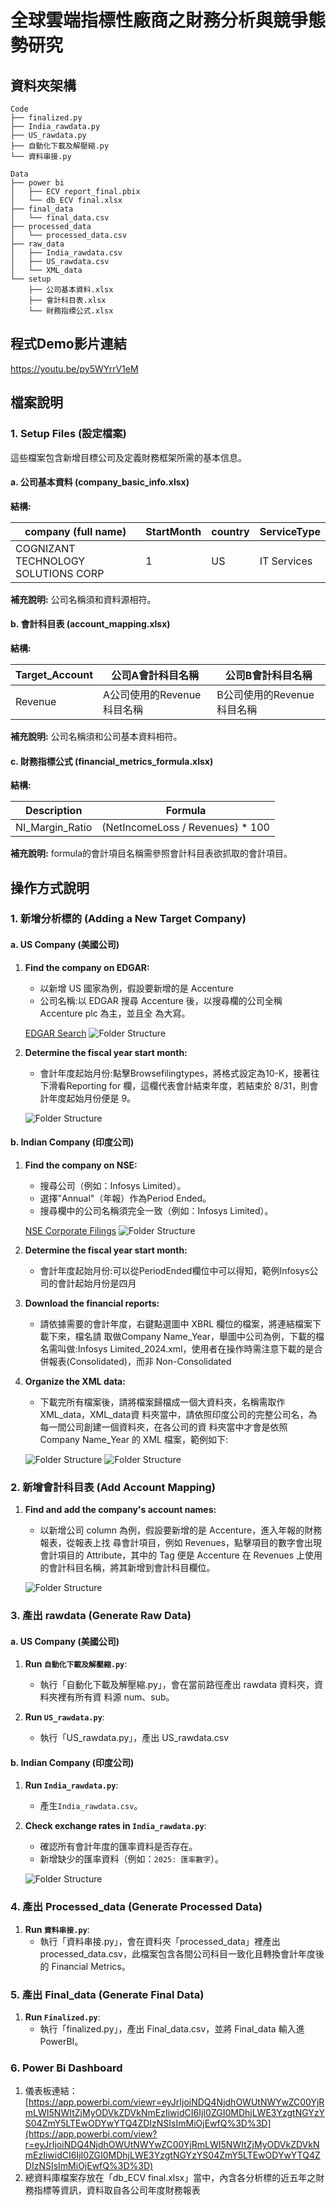 # 全球雲端指標性廠商之財務分析與競爭態勢研究

## 資料夾架構

```
Code
├── finalized.py
├── India_rawdata.py
├── US_rawdata.py
├── 自動化下載及解壓縮.py
└── 資料串接.py

Data
├── power bi
│   ├── ECV report_final.pbix
│   └── db_ECV final.xlsx
├── final_data
│   └── final_data.csv
├── processed_data
│   └── processed_data.csv
├── raw_data
│   ├── India_rawdata.csv
│   ├── US_rawdata.csv
│   └── XML_data
└── setup
    ├── 公司基本資料.xlsx
    ├── 會計科目表.xlsx
    └── 財務指標公式.xlsx
```
## 程式Demo影片連結
https://youtu.be/py5WYrrV1eM

## 檔案說明

### 1. Setup Files (設定檔案)

這些檔案包含新增目標公司及定義財務框架所需的基本信息。

#### a. 公司基本資料 (company_basic_info.xlsx)

**結構:**

| company (full name)                           | StartMonth | country | ServiceType  |
|-----------------------------------------------|------------|---------|--------------|
| COGNIZANT TECHNOLOGY SOLUTIONS CORP           | 1          | US      | IT Services  |

**補充說明:** 公司名稱須和資料源相符。

#### b. 會計科目表 (account_mapping.xlsx)

**結構:**

| Target_Account | 公司A會計科目名稱             | 公司B會計科目名稱             |
|----------------|-------------------------------|-------------------------------|
| Revenue        | A公司使用的Revenue科目名稱    | B公司使用的Revenue科目名稱    |

**補充說明:** 公司名稱須和公司基本資料相符。

#### c. 財務指標公式 (financial_metrics_formula.xlsx)

**結構:**

| Description             | Formula                                 |
|-------------------------|-----------------------------------------|
| NI_Margin_Ratio         | (NetIncomeLoss / Revenues) * 100        |

**補充說明:** formula的會計項目名稱需參照會計科目表欲抓取的會計項目。

## 操作方式說明

### 1. 新增分析標的 (Adding a New Target Company)

#### a. US Company (美國公司)

1. **Find the company on EDGAR:**
   - 以新增 US 國家為例，假設要新增的是 Accenture
   - 公司名稱:以 EDGAR 搜尋 Accenture 後，以搜尋欄的公司全稱 Accenture plc 為主，並且全 為大寫。

   [EDGAR Search](https://www.sec.gov/edgar/search/)
   ![Folder Structure](README/1.png) 

2. **Determine the fiscal year start month:**
   - 會計年度起始月份:點擊Browsefilingtypes，將格式設定為10-K，接著往下滑看Reporting for 欄，這欄代表會計結束年度，若結束於 8/31，則會計年度起始月份便是 9。
  
   ![Folder Structure](README/2.png) 

#### b. Indian Company (印度公司)

1. **Find the company on NSE:**
   - 搜尋公司（例如：Infosys Limited）。
   - 選擇"Annual"（年報）作為Period Ended。
   - 搜尋欄中的公司名稱須完全一致（例如：Infosys Limited）。

   [NSE Corporate Filings](https://www.nseindia.com/companies-listing/corporate-filings-financial-results)
   ![Folder Structure](README/3.png) 

3. **Determine the fiscal year start month:**
   - 會計年度起始月份:可以從PeriodEnded欄位中可以得知，範例Infosys公司的會計起始月份是四月

4. **Download the financial reports:**
   - 請依據需要的會計年度，右鍵點選圖中 XBRL 欄位的檔案，將連結檔案下載下來，檔名請 取做Company Name_Year，舉圖中公司為例，下載的檔名需叫做:Infosys Limited_2024.xml，使用者在操作時需注意下載的是合併報表(Consolidated)，而非 Non-Consolidated

5. **Organize the XML data:**
   - 下載完所有檔案後，請將檔案歸檔成一個大資料夾，名稱需取作XML_data，XML_data資 料夾當中，請依照印度公司的完整公司名，為每一間公司創建一個資料夾，在各公司的資 料夾當中才會是依照 Company Name_Year 的 XML 檔案，範例如下:

   ![Folder Structure](README/4.png)
   ![Folder Structure](README/5.png) 

### 2. 新增會計科目表 (Add Account Mapping)

1. **Find and add the company's account names:**
   - 以新增公司 column 為例，假設要新增的是 Accenture，進入年報的財務報表，從報表上找 尋會計項目，例如 Revenues，點擊項目的數字會出現會計項目的 Attribute，其中的 Tag 便是 Accenture 在 Revenues 上使用的會計科目名稱，將其新增到會計科目欄位。
   
   ![Folder Structure](README/6.png) 

### 3. 產出 rawdata (Generate Raw Data)

#### a. US Company (美國公司)

1. **Run `自動化下載及解壓縮.py`**:
   - 執行「自動化下載及解壓縮.py」，會在當前路徑產出 rawdata 資料夾，資料夾裡有所有資 料源 num、sub。

2. **Run `US_rawdata.py`**:
   - 執行「US_rawdata.py」，產出 US_rawdata.csv

#### b. Indian Company (印度公司)

1. **Run `India_rawdata.py`**:
   - 產生`India_rawdata.csv`。

2. **Check exchange rates in `India_rawdata.py`**:
   - 確認所有會計年度的匯率資料是否存在。
   - 新增缺少的匯率資料（例如：`2025: 匯率數字`）。

   ![Folder Structure](README/7.png) 

### 4. 產出 Processed_data (Generate Processed Data)

1. **Run `資料串接.py`**:
   - 執行「資料串接.py」，會在資料夾「processed_data」裡產出 processed_data.csv，此檔案包含各間公司科目一致化且轉換會計年度後的 Financial Metrics。

### 5. 產出 Final_data (Generate Final Data)

1. **Run `Finalized.py`**:
   - 執行「finalized.py」，產出 Final_data.csv，並將 Final_data 輸入進 PowerBI。

### 6. Power Bi Dashboard 
1. 儀表板連結：[https://app.powerbi.com/viewr=eyJrIjoiNDQ4NjdhOWUtNWYwZC00YjRmLWI5NWItZjMyODVkZDVkNmEzIiwidCI6IjI0ZGI0MDhjLWE3YzgtNGYzYS04ZmY5LTEwODYwYTQ4ZDIzNSIsImMiOjEwfQ%3D%3D](https://app.powerbi.com/view?r=eyJrIjoiNDQ4NjdhOWUtNWYwZC00YjRmLWI5NWItZjMyODVkZDVkNmEzIiwidCI6IjI0ZGI0MDhjLWE3YzgtNGYzYS04ZmY5LTEwODYwYTQ4ZDIzNSIsImMiOjEwfQ%3D%3D)
2. 總資料庫檔案存放在「db_ECV final.xlsx」當中，內含各分析標的近五年之財務指標等資訊，資料取自各公司年度財務報表
